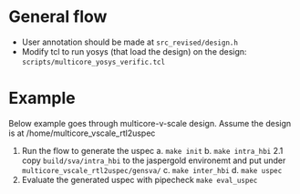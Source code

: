 # General flow
* User annotation should be made at `src_revised/design.h`
* Modify tcl to run yosys (that load the design) on the design: `scripts/multicore_yosys_verific.tcl`  
# Example
Below example goes through multicore-v-scale design. Assume the design is at /home/multicore_vscale_rtl2uspec

1. Run the flow to generate the uspec
    a. `make init`
    b. `make intra_hbi`
        2.1 copy `build/sva/intra_hbi` to the jaspergold environemt and put under `multicore_vscale_rtl2uspec/gensva/`
    c. `make inter_hbi`
    d. `make uspec`
2. Evaluate the generated uspec with pipecheck
    `make eval_uspec`
 

